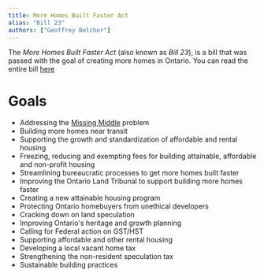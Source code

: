 ```yaml
---
title: More Homes Built Faster Act
alias: "Bill 23"
authors: ["Geoffrey Belcher"]
---
```

The *More Homes Built Faster Act* (also known as *Bill 23*), is a bill that was passed with the goal of creating more homes in Ontario. You can read the entire bill [here](https://www.ola.org/en/legislative-business/bills/parliament-43/session-1/bill-23)

# Goals
- Addressing the [Missing Middle](https://en.wikipedia.org/wiki/Missing_middle_housing) problem
- Building more homes near transit
- Supporting the growth and standardization of affordable and rental housing
- Freezing, reducing and exempting fees for building attainable, affordable and non-profit housing
- Streamlining bureaucratic processes to get more homes built faster
- Improving the Ontario Land Tribunal to support building more homes faster
- Creating a new attainable housing program
- Protecting Ontario homebuyers from unethical developers
- Cracking down on land speculation
- Improving Ontario's heritage and growth planning
- Calling for Federal action on GST/HST
- Supporting affordable and other rental housing
- Developing a local vacant home tax
- Strengthening the non-resident speculation tax
- Sustainable building practices